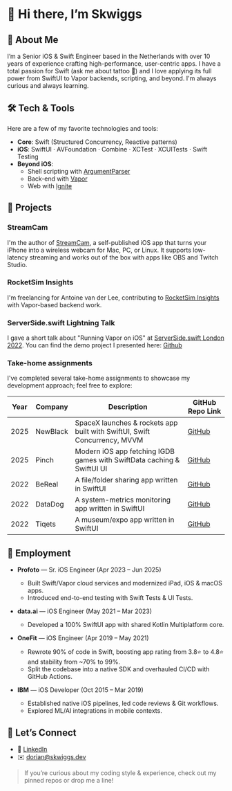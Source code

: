<!--
**Dorian Grolaux**’s GitHub Profile README
-->

# 👋 Hi there, I’m Skwiggs


## 🚀 About Me

I’m a Senior iOS & Swift Engineer based in the Netherlands with over 10 years of experience crafting high-performance, user-centric apps. I have a total passion for Swift (ask me about tattoo 👀) and I love applying its full power from SwiftUI to Vapor backends, scripting, and beyond. I'm always curious and always learning.


## 🛠️ Tech & Tools

Here are a few of my favorite technologies and tools:

- **Core**: Swift (Structured Concurrency, Reactive patterns)  
- **iOS**: SwiftUI · AVFoundation · Combine · XCTest · XCUITests · Swift Testing  
- **Beyond iOS**:  
  - Shell scripting with [ArgumentParser](https://github.com/apple/swift-argument-parser)  
  - Back-end with [Vapor](https://github.com/vapor/vapor)  
  - Web with [Ignite](https://github.com/twostraws/Ignite)  

## 📝 Projects

### StreamCam
I'm the author of [StreamCam](https://www.streamcam.app/), a self-published iOS app that turns your iPhone into a wireless webcam for Mac, PC, or Linux. It supports low-latency streaming and works out of the box with apps like OBS and Twitch Studio.

### RocketSim Insights
I'm freelancing for Antoine van der Lee, contributing to [RocketSim Insights](https://www.rocketsim.app/team-insights/) with Vapor-based backend work.

### ServerSide.swift Lightning Talk
I gave a short talk about "Running Vapor on iOS" at [ServerSide.swift London 2022](https://www.serversideswift.info/2022/schedule/). You can find the demo project I presented here: [Github](https://github.com/MrSkwiggs/ServerSide-Swift-Project)

### Take-home assignments
I've completed several take-home assignments to showcase my development approach; feel free to explore:

| Year | Company    | Description                                                                 | GitHub Repo Link                                                      |
|------|------------|-----------------------------------------------------------------------------|------------------------------------------------------------------------|
| 2025 | NewBlack   | SpaceX launches & rockets app built with SwiftUI, Swift Concurrency, MVVM   | [GitHub](https://github.com/MrSkwiggs/NEWBLACK-assignment)            |
| 2025 | Pinch      | Modern iOS app fetching IGDB games with SwiftData caching & SwiftUI UI      | [GitHub](https://github.com/MrSkwiggs/Pinch-Assignment)               |
| 2022 | BeReal     | A file/folder sharing app written in SwiftUI                                | [GitHub](https://github.com/MrSkwiggs/Be.Real-Assignment)             |
| 2022 | DataDog    | A system-metrics monitoring app written in SwiftUI                          | [GitHub](https://github.com/MrSkwiggs/DataDog)                        |
| 2022 | Tiqets     | A museum/expo app written in SwiftUI                                        | [GitHub](https://github.com/MrSkwiggs/tiqets-assignment)              |

## 💼 Employment

- **Profoto** — Sr. iOS Engineer (Apr 2023 – Jun 2025)  
  - Built Swift/Vapor cloud services and modernized iPad, iOS & macOS apps.  
  - Introduced end-to-end testing with Swift Tests & UI Tests.  

- **data.ai** — iOS Engineer (May 2021 – Mar 2023)  
  - Developed a 100% SwiftUI app with shared Kotlin Multiplatform core.  

- **OneFit** — iOS Engineer (Apr 2019 – May 2021)  
  - Rewrote 90% of code in Swift, boosting app rating from 3.8⭐ to 4.8⭐ and stability from ~70% to 99%.  
  - Split the codebase into a native SDK and overhauled CI/CD with GitHub Actions.  

- **IBM** — iOS Developer (Oct 2015 – Mar 2019)  
  - Established native iOS pipelines, led code reviews & Git workflows.  
  - Explored ML/AI integrations in mobile contexts.  

## 📣 Let’s Connect

- 🔗 [LinkedIn](https://www.linkedin.com/in/skwiggs)  
- ✉️ dorian@skwiggs.dev  

> If you’re curious about my coding style & experience, check out my pinned repos or drop me a line!

<!--
Thanks for stopping by — feel free to star ⭐ any projects you like!
-->
